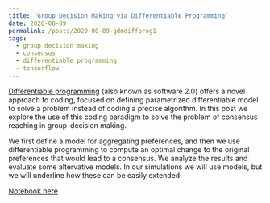 ```yaml
---
title: 'Group Decision Making via Differentiable Programming'
date: 2020-08-09
permalink: /posts/2020-08-09-gdmdiffprog1
tags:
  - group decision making
  - consensus
  - differentiable programming
  - tensorflow
---
```


[Differentiable programming](https://towardsdatascience.com/deep-learning-from-a-programmers-perspective-aka-differentiable-programming-ec6e8d1b7c60) (also known as software 2.0) offers a novel approach to coding, focused on defining parametrized differentiable model to solve a problem instead of coding a precise algorithm. In this post we explore the use of this coding paradigm to solve the problem of consensus reaching in group-decision making.

We first define a model for aggregating preferences, and then we use differentiable programming to compute an optimal change to the original preferences that would lead to a consensus. We analyze the results and evaluate some altervative models. In our simulations we will use models, but we will underline how these can be easily extended.

[Notebook here](https://nbviewer.jupyter.org/github/FMZennaro/GDM/blob/master/differentiable_programming/Simulation1.ipynb)
